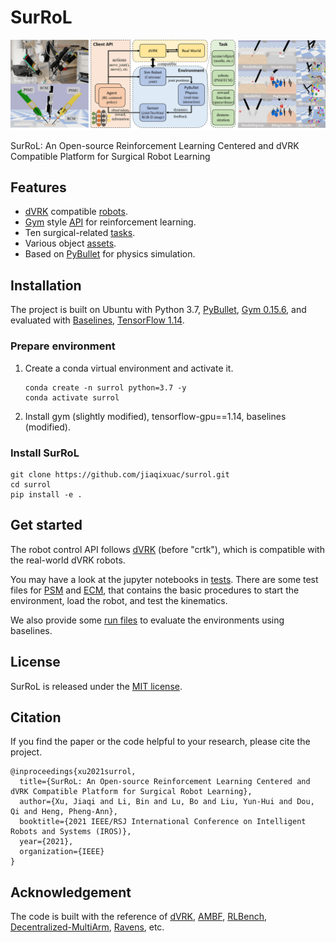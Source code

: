 # SurRoL

<p align="center">
   <img src="resources/img/surrol-overview.png" alt="SurRoL"/>
</p>

SurRoL: An Open-source Reinforcement Learning Centered and dVRK Compatible Platform for Surgical Robot Learning

## Features

- [dVRK](https://github.com/jhu-dvrk/sawIntuitiveResearchKit/wiki) compatible [robots](./surrol/robots).
- [Gym](https://github.com/openai/gym) style [API](./surrol/gym) for reinforcement learning.
- Ten surgical-related [tasks](./surrol/tasks).
- Various object [assets](./surrol/assets).
- Based on [PyBullet]((https://github.com/bulletphysics/bullet3)) for physics simulation.

## Installation

The project is built on Ubuntu with Python 3.7,
[PyBullet](https://github.com/bulletphysics/bullet3),
[Gym 0.15.6](https://github.com/openai/gym/releases/tag/0.15.6),
and evaluated with [Baselines](https://github.com/openai/baselines),
[TensorFlow 1.14](https://www.tensorflow.org/install/pip).

### Prepare environment

1. Create a conda virtual environment and activate it.

    ```shell
    conda create -n surrol python=3.7 -y
    conda activate surrol
    ```

2. Install gym (slightly modified), tensorflow-gpu==1.14, baselines (modified).

### Install SurRoL

```shell
git clone https://github.com/jiaqixuac/surrol.git
cd surrol
pip install -e .
```

## Get started

The robot control API follows [dVRK](https://github.com/jhu-dvrk/dvrk-ros/tree/master/dvrk_python/src/dvrk)
(before "crtk"), which is compatible with the real-world dVRK robots.

You may have a look at the jupyter notebooks in [tests](./tests).
There are some test files for [PSM](./tests/test_psm.ipynb) and [ECM](./tests/test_ecm.ipynb),
that contains the basic procedures to start the environment, load the robot, and test the kinematics.

We also provide some [run files](./run) to evaluate the environments using baselines.

## License

SurRoL is released under the [MIT license](LICENSE).

## Citation

If you find the paper or the code helpful to your research, please cite the project.

```
@inproceedings{xu2021surrol,
  title={SurRoL: An Open-source Reinforcement Learning Centered and dVRK Compatible Platform for Surgical Robot Learning},
  author={Xu, Jiaqi and Li, Bin and Lu, Bo and Liu, Yun-Hui and Dou, Qi and Heng, Pheng-Ann},
  booktitle={2021 IEEE/RSJ International Conference on Intelligent Robots and Systems (IROS)},
  year={2021},
  organization={IEEE}
}
```

## Acknowledgement

The code is built with the reference of [dVRK](https://github.com/jhu-dvrk/sawIntuitiveResearchKit/wiki),
[AMBF](https://github.com/WPI-AIM/ambf),
[RLBench](https://github.com/stepjam/RLBench),
[Decentralized-MultiArm](https://github.com/columbia-ai-robotics/decentralized-multiarm),
[Ravens](https://github.com/google-research/ravens), etc.
